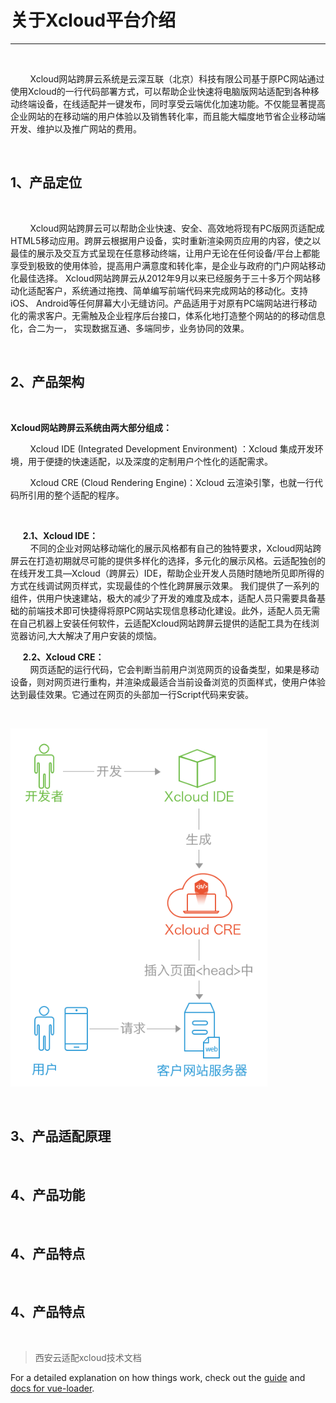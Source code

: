 # 关于Xcloud平台介绍
<hr>

<br>

&nbsp;&nbsp;&nbsp;&nbsp;&nbsp;&nbsp;&nbsp;&nbsp;Xcloud网站跨屏云系统是云深互联（北京）科技有限公司基于原PC网站通过使用Xcloud的一行代码部署方式，可以帮助企业快速将电脑版网站适配到各种移动终端设备，在线适配并一键发布，同时享受云端优化加速功能。不仅能显著提高企业网站的在移动端的用户体验以及销售转化率，而且能大幅度地节省企业移动端开发、维护以及推广网站的费用。

<br>

## 1、产品定位

<br>

&nbsp;&nbsp;&nbsp;&nbsp;&nbsp;&nbsp;&nbsp;&nbsp;Xcloud网站跨屏云可以帮助企业快速、安全、高效地将现有PC版网页适配成HTML5移动应用。跨屏云根据用户设备，实时重新渲染网页应用的内容，使之以最佳的展示及交互方式呈现在任意移动终端，让用户无论在任何设备/平台上都能享受到极致的使用体验，提高用户满意度和转化率，是企业与政府的门户网站移动化最佳选择。
Xcloud网站跨屏云从2012年9月以来已经服务于三十多万个网站移动化适配客户，系统通过拖拽、简单编写前端代码来完成网站的移动化。支持iOS、 Android等任何屏幕大小无缝访问。产品适用于对原有PC端网站进行移动化的需求客户。无需触及企业程序后台接口，体系化地打造整个网站的的移动信息化，合二为一， 实现数据互通、多端同步，业务协同的效果。

<br>

## 2、产品架构

<br>

**Xcloud网站跨屏云系统由两大部分组成：**

&nbsp;&nbsp;&nbsp;&nbsp;&nbsp;&nbsp;&nbsp;&nbsp;Xcloud IDE (Integrated Development Environment) ：Xcloud 集成开发环境，用于便捷的快速适配，以及深度的定制用户个性化的适配需求。

&nbsp;&nbsp;&nbsp;&nbsp;&nbsp;&nbsp;&nbsp;&nbsp;Xcloud CRE (Cloud Rendering Engine)：Xcloud 云渲染引擎，也就一行代码所引用的整个适配的程序。

<br>

&nbsp;&nbsp;&nbsp;&nbsp; **2.1、Xcloud IDE：**<br>
&nbsp;&nbsp;&nbsp;&nbsp;&nbsp;&nbsp;&nbsp;&nbsp;不同的企业对网站移动端化的展示风格都有自己的独特要求，Xcloud网站跨屏云在打造初期就尽可能的提供多样化的选择，多元化的展示风格。云适配独创的在线开发工具—Xcloud（跨屏云）IDE，帮助企业开发人员随时随地所见即所得的方式在线调试网页样式，实现最佳的个性化跨屏展示效果。
我们提供了一系列的组件，供用户快速建站，极大的减少了开发的难度及成本，适配人员只需要具备基础的前端技术即可快捷得将原PC网站实现信息移动化建设。此外，适配人员无需在自己机器上安装任何软件，云适配Xcloud网站跨屏云提供的适配工具为在线浏览器访问,大大解决了用户安装的烦恼。

&nbsp;&nbsp;&nbsp;&nbsp; **2.2、Xcloud CRE：**<br>
&nbsp;&nbsp;&nbsp;&nbsp;&nbsp;&nbsp;&nbsp;&nbsp;网页适配的运行代码，它会判断当前用户浏览网页的设备类型，如果是移动设备，则对网页进行重构，并渲染成最适合当前设备浏览的页面样式，使用户体验达到最佳效果。它通过在网页的头部加一行Script代码来安装。

<br>


![产品架构图](./../../assets/images/guideImages/cre.jpg "图片title")


<br>








## 3、产品适配原理


<br>

## 4、产品功能


<br>

## 4、产品特点


<br>

## 4、产品特点


<br>



> 西安云适配xcloud技术文档


For a detailed explanation on how things work, check out the [guide](http://vuejs-templates.github.io/webpack/) and [docs for vue-loader](http://vuejs.github.io/vue-loader).
